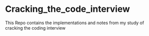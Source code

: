 # Cracking_the_code_interview
This Repo contains the implementations and notes from my study of cracking the coding interview
